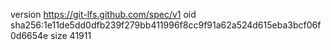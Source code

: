 version https://git-lfs.github.com/spec/v1
oid sha256:1e11de5dd0dfb239f279bb411996f8cc9f91a62a524d615eba3bcf06f0d6654e
size 41911

